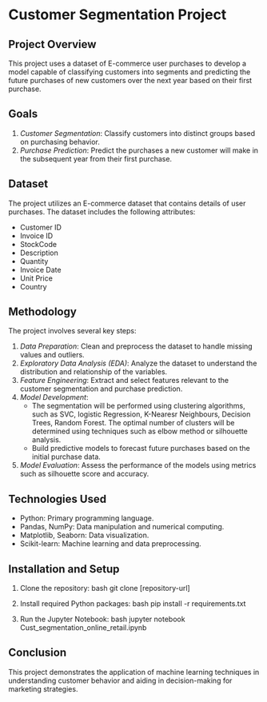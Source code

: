 # Customer Segmentation Project

## Project Overview
This project uses a dataset of E-commerce user purchases to develop a model capable of classifying customers into segments and predicting the future purchases of new customers over the next year based on their first purchase.

## Goals
1. *Customer Segmentation*: Classify customers into distinct groups based on purchasing behavior.
2. *Purchase Prediction*: Predict the purchases a new customer will make in the subsequent year from their first purchase.

## Dataset
The project utilizes an E-commerce dataset that contains details of user purchases. The dataset includes the following attributes:
- Customer ID
- Invoice ID
- StockCode
- Description
- Quantity
- Invoice Date
- Unit Price
- Country

## Methodology
The project involves several key steps:
1. *Data Preparation*: Clean and preprocess the dataset to handle missing values and outliers.
2. *Exploratory Data Analysis (EDA)*: Analyze the dataset to understand the distribution and relationship of the variables.
3. *Feature Engineering*: Extract and select features relevant to the customer segmentation and purchase prediction.
4. *Model Development*:
   - The segmentation will be performed using clustering algorithms, such as SVC, logistic Regression, K-Nearesr Neighbours, Decision Trees, Random Forest. The optimal number of clusters will be determined using techniques such as elbow method or silhouette analysis.
   - Build predictive models to forecast future purchases based on the initial purchase data.
5. *Model Evaluation*: Assess the performance of the models using metrics such as silhouette score and accuracy.

## Technologies Used
- Python: Primary programming language.
- Pandas, NumPy: Data manipulation and numerical computing.
- Matplotlib, Seaborn: Data visualization.
- Scikit-learn: Machine learning and data preprocessing.

## Installation and Setup
1. Clone the repository:
   bash
   git clone [repository-url]
   
2. Install required Python packages:
   bash
   pip install -r requirements.txt
   
3. Run the Jupyter Notebook:
   bash
   jupyter notebook Cust_segmentation_online_retail.ipynb
   

## Conclusion
This project demonstrates the application of machine learning techniques in understanding customer behavior and aiding in decision-making for marketing strategies.
